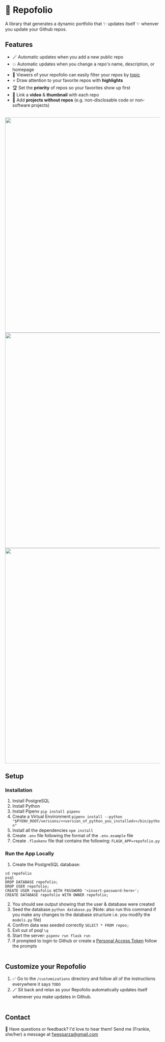 # 🍿 Repofolio
A library that generates a dynamic portfolio that ✨ updates itself ✨ whenver you update your Github repos. 

## Features 
- 🪄 Automatic updates when you add a new public repo
- 💥 Automatic updates when you change a repo's name, description, or homepage
- 🔎 Viewers of your repofolio can easily filter your repos by [topic](https://docs.github.com/en/repositories/managing-your-repositorys-settings-and-features/customizing-your-repository/classifying-your-repository-with-topics)
- ⭐️ Draw attention to your favorite repos with **highlights**
- 🏆 Set the **priority** of repos so your favorites show up first
- 🎥 Link a **video** & **thumbnail** with each repo
- 🔧 Add **projects without repos** (e.g. non-disclosable code or non-software projects)
<br></br>

<img src="https://storage.googleapis.com/frankie-esparza-portfolio/screenshots/repofolio-1.png" width="700">

<img src="https://storage.googleapis.com/frankie-esparza-portfolio/screenshots/repofolio-2.png" width="700">

<img src="https://storage.googleapis.com/frankie-esparza-portfolio/screenshots/repofolio-3.png" width="700">

## Setup 
### Installation
1) Install PostgreSQL
2) Install Python 
3) Install Pipenv `pip install pipenv`  
4) Create a Virtual Environment `pipenv install --python "$PYENV_ROOT/versions/<<version_of_python_you_installed>>/bin/python"`
5) Install all the dependencies `npm install`
6) Create `.env` file following the format of the `.env.example` file
7) Create `.flaskenv` file that contains the following: `FLASK_APP=repofolio.py`

### Run the App Locally
1) Create the PostgreSQL database:
```
cd repofolio
psql    
DROP DATABASE repofolio; 
DROP USER repofolio;  
CREATE USER repofolio WITH PASSWORD '<insert-password-here>';   
CREATE DATABASE repofolio WITH OWNER repofolio;
```  
2) You should see output showing that the user & database were created
3) Seed the database `python database.py` (Note: also run this command if you make any changes to the database structure i.e. you modify the `models.py` file)
4) Confirm data was seeded correctly `SELECT * FROM repos;`
5) Exit out of psql `\q` 
6) Start the server: `pipenv run flask run`
7) If prompted to login to Github or create a [Personal Access Token](https://docs.github.com/en/authentication/keeping-your-account-and-data-secure/managing-your-personal-access-tokens) follow the prompts
<br></br>

## Customize your Repofolio  
1) ✅ Go to the `/customizations` directory and follow all of the instructions everywhere it says `TODO`
2) 🪄 Sit back and relax as your Repofolio automatically updates itself whenever you make updates in Github.
<br></br>

## Contact
💭 Have questions or feedback? I'd love to hear them! Send me (Frankie, she/her) a message at fwesparza@gmail.com 
